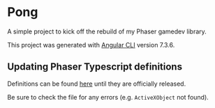# Pong

A simple project to kick off the rebuild of my Phaser gamedev library.

This project was generated with [Angular CLI](https://github.com/angular/angular-cli) version 7.3.6.

## Updating Phaser Typescript definitions

Definitions can be found [here](https://github.com/photonstorm/phaser3-docs/blob/master/typescript/phaser.d.ts) until they are officially released.

Be sure to check the file for any errors (e.g. `ActiveXObject` not found).